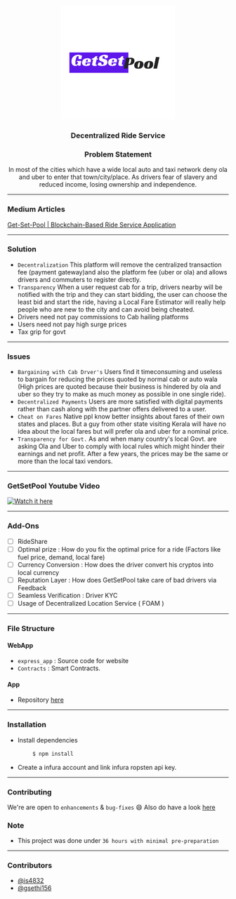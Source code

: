 <p align="center">
  <a href="" rel="noopener">
 <img width=260px src="./express_app/public/assests/Pool.png" alt="Ridex-logo"></a>
</p>

<h3 align="center">Decentralized Ride Service</h3>

<div align="center">
  <h3> Problem Statement</h3>
  <p>In most of the cities which have a wide local auto and taxi network deny ola and uber to enter that town/city/place. As drivers fear of slavery and reduced income, losing ownership and independence.</p>
</div>

------------------------------------------
### Medium Articles
<a href="https://medium.com/@ishangual/get-set-pool-blockchain-based-ride-service-application-d9ab9f2cfa5" target="_blank">Get-Set-Pool | Blockchain-Based Ride Service Application</a>



------------------------------------------
### Solution

- `Decentralization` This platform will remove the centralized transaction fee (payment gateway)and also the platform fee (uber or ola) and allows drivers and commuters to register directly. 
- `Transparency` When a user request cab for a trip, drivers nearby will be notified with the trip and they can start bidding, the user can choose the least bid and start the ride, having a Local Fare Estimator will really help people who are new to the city and can avoid being cheated.
- Drivers need not pay commissions to Cab hailing platforms
- Users need not pay high surge prices
- Tax grip for govt

------------------------------------------
### Issues

 - `Bargaining with Cab Drver's` Users find it timeconsuming and useless to bargain for reducing the prices quoted by normal cab or auto wala (High prices are quoted because their business is hindered by ola and uber so they try to make as much money as possible in one single ride).
 - `Decentralized Payments` Users are more satisfied with digital payments rather than cash along with the partner offers delivered to a user.
 - `Cheat on Fares` Native ppl know better insights about fares of their own states and places. But a guy from other state visiting Kerala will have no idea about the local fares but will prefer ola and uber for a nominal price.
 - `Transparency for Govt.` As and when many country's local Govt. are asking Ola and Uber to comply with local rules which might hinder their earnings and net profit. After a few years, the prices may be the same or more than the local taxi vendors.


------------------------------------------
### GetSetPool Youtube Video

[![Watch it here](https://i.imgur.com/Kg1lTNe.jpg)](https://www.youtube.com/watch?v=c90ddA9GV_A)




------------------------------------------

### Add-Ons

- [ ] RideShare
- [ ] Optimal prize : How do you fix the optimal price for a ride (Factors like fuel price, demand, local fare)
- [ ] Currency Conversion : How does the driver convert his cryptos into local currency
- [ ] Reputation Layer : How does GetSetPool take care of bad drivers via Feedback
- [ ] Seamless Verification : Driver KYC
- [ ] Usage of Decentralized Location Service ( FOAM ) 

------------------------------------------
### File Structure


#### WebApp

- `express_app` : Source code for website
- `Contracts` : Smart Contracts.

#### App

- Repository [here](https://github.com/is4832/getsetpool-app)

------------------------------------------
### Installation

* Install dependencies
```sh
        $ npm install 
```

* Create a infura account and link infura ropsten api key.


------------------------------------------
### Contributing

 We're are open to `enhancements` & `bug-fixes` :smile: Also do have a look [here](./CONTRIBUTING.md)

### Note

- This project was done under `36 hours with minimal pre-preparation`

------------------------------------------
### Contributors

- [@is4832](https://github.com/is4832)
- [@gsethi156](https://github.com/gsethi156)

